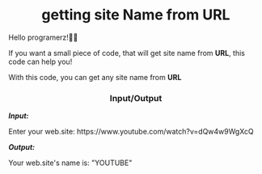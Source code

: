 <h1 align="center">getting site Name from URL</h1>
<p>Hello programerz!👋🏻</p>
<p>If you want a small piece of code, that will get site name from <b>URL</b>, this code can help you! </p>
<p>With this code, you can get any site name from <b>URL</b> </p>
<h3 align="center">Input/Output</h3>
  
<p> <i> <b> Input: </i> </b> </p>
<p> Enter your web.site: https://www.youtube.com/watch?v=dQw4w9WgXcQ <p>
 
<p> <i> <b> Output: </i> </b> </p>
<p> Your web.site's name is: "YOUTUBE" </p>
